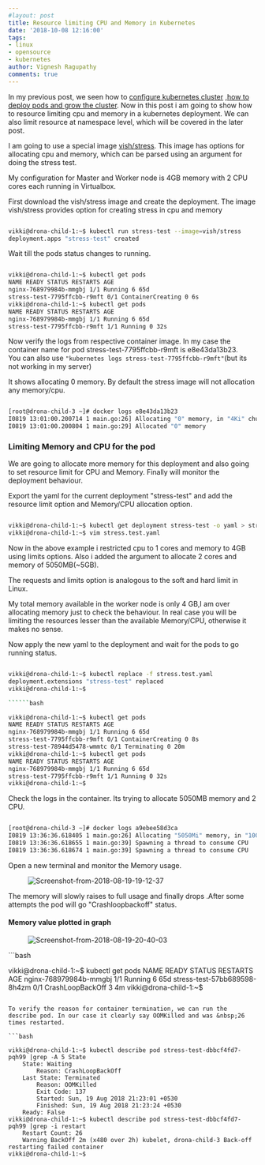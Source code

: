 ```yaml
---
#layout: post
title: Resource limiting CPU and Memory in Kubernetes
date: '2018-10-08 12:16:00'
tags:
- linux
- opensource
- kubernetes
author: Vignesh Ragupathy
comments: true
---
```


In my previous post, we seen how to [configure kubernetes cluster](/kubernetes-on-ubuntu-18-04-with-dashbaoard) ,[how to deploy pods and grow the cluster](/kubernetes-growing-the-cluster-with-centos-7-node/). Now in this post i am going to show how to resource limiting cpu and memory in a kubernetes deployment. We can also limit resource at namespace level, which will be covered in the later post.

I am going to use a special image [vish/stress](https://hub.docker.com/r/vish/stress/). This image has options for allocating cpu and memory, which can be parsed using an argument for doing the stress test.

My configuration for Master and Worker node is 4GB memory with 2 CPU cores each running in Virtualbox.

First download the vish/stress image and create the deployment. The image vish/stress provides option for creating stress in cpu and memory

```bash

vikki@drona-child-1:~$ kubectl run stress-test --image=vish/stress
deployment.apps "stress-test" created

```

Wait till the pods status changes to running.

```bash

vikki@drona-child-1:~$ kubectl get pods
NAME READY STATUS RESTARTS AGE
nginx-768979984b-mmgbj 1/1 Running 6 65d
stress-test-7795ffcbb-r9mft 0/1 ContainerCreating 0 6s
vikki@drona-child-1:~$ kubectl get pods
NAME READY STATUS RESTARTS AGE
nginx-768979984b-mmgbj 1/1 Running 6 65d
stress-test-7795ffcbb-r9mft 1/1 Running 0 32s

```

Now verify the logs from respective container image. In my case the container name for pod stress-test-7795ffcbb-r9mft is e8e43da13b23.  
You can also use `"kubernetes logs stress-test-7795ffcbb-r9mft"`(but its not working in my server)

It shows allocating 0 memory. By default the stress image will not allocation any memory/cpu.

```bash

[root@drona-child-3 ~]# docker logs e8e43da13b23
I0819 13:01:00.200714 1 main.go:26] Allocating "0" memory, in "4Ki" chunks, with a 1ms sleep between allocations
I0819 13:01:00.200804 1 main.go:29] Allocated "0" memory

```
### Limiting Memory and CPU for the pod

We are going to allocate more memory for this deployment and also going to set resource limit for CPU and Memory. Finally will monitor the deployment behaviour.

Export the yaml for the current deployment "stress-test" and add the resource limit option and Memory/CPU allocation option.

```bash

vikki@drona-child-1:~$ kubectl get deployment stress-test -o yaml > stress.test.yaml
vikki@drona-child-1:~$ vim stress.test.yaml

```

Now in the above example i restricted cpu to 1 cores and memory to 4GB using limits options. Also i added the argument to allocate 2 cores and memory of 5050MB(~5GB).

The requests and limits option is analogous to the soft and hard limit in Linux.

My total memory available in the worker node is only 4 GB,I am over allocating memory just to check the behaviour. In real case you will be limiting the resources lesser than the available Memory/CPU, otherwise it makes no sense.

Now apply the new yaml to the deployment and wait for the pods to go running status.

```bash

vikki@drona-child-1:~$ kubectl replace -f stress.test.yaml 
deployment.extensions "stress-test" replaced
vikki@drona-child-1:~$ 

``````bash

vikki@drona-child-1:~$ kubectl get pods
NAME READY STATUS RESTARTS AGE
nginx-768979984b-mmgbj 1/1 Running 6 65d
stress-test-7795ffcbb-r9mft 0/1 ContainerCreating 0 8s
stress-test-78944d5478-wmmtc 0/1 Terminating 0 20m
vikki@drona-child-1:~$ kubectl get pods
NAME READY STATUS RESTARTS AGE
nginx-768979984b-mmgbj 1/1 Running 6 65d
stress-test-7795ffcbb-r9mft 1/1 Running 0 32s
vikki@drona-child-1:~$ 

```

Check the logs in the container. Its trying to allocate 5050MB memory and 2 CPU.

```bash

[root@drona-child-3 ~]# docker logs a9ebee58d3ca
I0819 13:36:36.618405 1 main.go:26] Allocating "5050Mi" memory, in "100Mi" chunks, with a 1s sleep between allocations
I0819 13:36:36.618655 1 main.go:39] Spawning a thread to consume CPU
I0819 13:36:36.618674 1 main.go:39] Spawning a thread to consume CPU

```

Open a new terminal and monitor the Memory usage.

<!--kg-card-begin: image--><figure class="kg-card kg-image-card"><img src="../../images/2018/08/Screenshot-from-2018-08-19-19-12-37.png" class="kg-image" alt="Screenshot-from-2018-08-19-19-12-37"></figure><!--kg-card-end: image-->

The memory will slowly raises to full usage and finally drops .After some attempts the pod will go "Crashloopbackoff" status.

#### Memory value plotted in graph
<!--kg-card-begin: image--><figure class="kg-card kg-image-card"><img src="../../images/2018/08/Screenshot-from-2018-08-19-20-40-03.png" class="kg-image" alt="Screenshot-from-2018-08-19-20-40-03"></figure><!--kg-card-end: image-->```bash

vikki@drona-child-1:~$ kubectl get pods
NAME READY STATUS RESTARTS AGE
nginx-768979984b-mmgbj 1/1 Running 6 65d
stress-test-57bb689598-8h4zm 0/1 CrashLoopBackOff 3 4m
vikki@drona-child-1:~$ 

```

To verify the reason for container termination, we can run the describe pod. In our case it clearly say OOMKilled and was &nbsp;26 times restarted.

```bash

vikki@drona-child-1:~$ kubectl describe pod stress-test-dbbcf4fd7-pqh99 |grep -A 5 State
    State: Waiting
        Reason: CrashLoopBackOff
    Last State: Terminated
        Reason: OOMKilled
        Exit Code: 137
        Started: Sun, 19 Aug 2018 21:23:01 +0530
        Finished: Sun, 19 Aug 2018 21:23:24 +0530
    Ready: False
vikki@drona-child-1:~$ kubectl describe pod stress-test-dbbcf4fd7-pqh99 |grep -i restart
    Restart Count: 26
    Warning BackOff 2m (x480 over 2h) kubelet, drona-child-3 Back-off restarting failed container
vikki@drona-child-1:~$ 

```